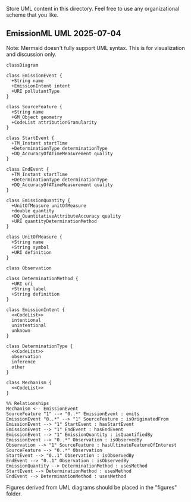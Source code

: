 Store UML content in this directory. Feel free to use any organizational scheme that you like.
## EmissionML UML 2025-07-04
Note: Mermaid doesn't fully support UML syntax. This is for visualization and discussion only.
```mermaid
classDiagram

class EmissionEvent {
  +String name
  +EmissionIntent intent
  +URI pollutantType
}

class SourceFeature {
  +String name
  +GM_Object geometry
  +CodeList attributionGranularity
}

class StartEvent {
  +TM_Instant startTime
  +DeterminationType determinationType
  +DQ_AccuracyOfATimeMeasurement quality
}

class EndEvent {
  +TM_Instant startTime
  +DeterminationType determinationType
  +DQ_AccuracyOfATimeMeasurement quality
}

class EmissionQuantity {
  +UnitOfMeasure unitOfMeasure
  +double quantity
  +DQ_QuantitativeAttributeAccuracy quality
  +URI quantityDeterminationMethod
}

class UnitOfMeasure {
  +String name
  +String symbol
  +URI definition
}

class Observation

class DeterminationMethod {
  +URI uri
  +String label
  +String definition
}

class EmissionIntent {
  <<CodeList>>
  intentional
  unintentional
  unknown
}

class DeterminationType {
  <<CodeList>>
  observation
  inference
  other
}

class Mechanism {
  <<CodeList>>
}

%% Relationships
Mechanism <-- EmissionEvent
SourceFeature "1" --> "0..*" EmissionEvent : emits
EmissionEvent "0..*" --> "1" SourceFeature : isOriginatedFrom
EmissionEvent --> "1" StartEvent : hasStartEvent
EmissionEvent --> "1" EndEvent : hasEndEvent
EmissionEvent --> "1" EmissionQuantity : isQuantifiedBy
EmissionEvent --> "0..*" Observation : isObservedBy
Observation --> "1" SourceFeature : hasUltimateFeatureOfInterest
SourceFeature --> "0..*" Observation
StartEvent --> "0..1" Observation : isObservedBy
EndEvent --> "0..1" Observation : isObservedBy
EmissionQuantity --> DeterminationMethod : usesMethod
StartEvent --> DeterminationMethod : usesMethod
EndEvent --> DeterminationMethod : usesMethod
```

Figures derived from UML diagrams should be placed in the "figures" folder.

